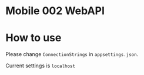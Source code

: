 # Mobile 002 WebAPI

# How to use

Please change ```ConnectionStrings``` in ```appsettings.json```.

Current settings is ```localhost```
